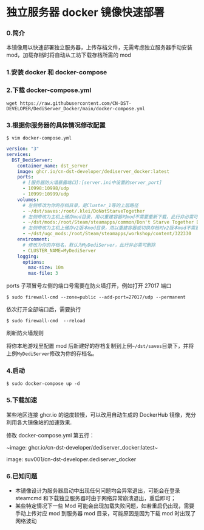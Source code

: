 # 独立服务器 docker 镜像快速部署

### 0.简介

本镜像用以快速部署独立服务器，上传存档文件，无需考虑独立服务器手动安装 mod，加载存档时将自动从工坊下载存档所需的 mod

### 1.安装 docker 和 docker-compose

### 2.下载 docker-compose.yml

`wget https://raw.githubusercontent.com/CN-DST-DEVELOPER/DediServer_Docker/main/docker-compose.yml`

### 3.根据你服务器的具体情况修改配置

```shell
$ vim docker-compose.yml
```

```yaml
version: "3"
services:
  DST_DediServer:
    container_name: dst_server
    image: ghcr.io/cn-dst-developer/dediserver_docker:latest
    ports:
      # [服务器防火墙暴露端口]:[server.ini中设置的server_port]
      - 10998:10998/udp
      - 10999:10999/udp
    volumes:
      # 左侧修改为你的存档目录，是Cluster_1等的上层路径
      - ~/dst/saves:/root/.klei/DoNotStarveTogether
      # 左侧修改为主机上储存mod目录，用以重建容器时mod不需要重新下载，此行非必需可删除
      - ~/dst/mods:/root/Steam/steamapps/common/Don't Starve Together Dedicated Server/mods
      # 左侧修改为主机上储存v2版本mod目录，用以重建容器或切换存档时v2版本mod不需要重新下载，此行非必需可删除
      - ~/dst/ugc_mods:/root/Steam/steamapps/workshop/content/322330
    environment:
      # 修改为你的存档名，默认为MyDediServer，此行非必需可删除
      - CLUSTER_NAME=MyDediServer
    logging:
      options:
        max-size: 10m
        max-file: 3
```

ports 子项冒号左侧的端口号需要在防火墙打开，例如打开 27017 端口

```shell
$ sudo firewall-cmd --zone=public --add-port=27017/udp --permanent
```

依次打开全部端口后，需要执行

```shell
$ sudo firewall-cmd  --reload
```

刷新防火墙规则

将你本地游戏里配置 mod 后新建好的存档复制到上例`~/dst/saves`目录下，并将上例`MyDediServer`修改为你的存档名。

### 4.启动

```shell
$ sudo docker-compose up -d
```

### 5.下载加速

某些地区连接 ghcr.io 的速度较慢，可以改用自动生成的 DockerHub 镜像，充分利用各大镜像站的加速效果.

修改 docker-compose.yml 第五行：

~image: ghcr.io/cn-dst-developer/dediserver_docker:latest~

image: suv001/cn-dst-developer.dediserver_docker

### 6.已知问题

- 本镜像设计为服务器启动中出现任何问题均会异常退出，可能会在登录 steamcmd 和下载独立服务器时由于网络异常崩溃退出，重启即可；
- 某些特定情况下一些 Mod 可能会出现加载失败问题，如若重启仍出现，需要手动上传对应 mod 到服务器 mod 目录，可能原因是因为下载 mod 时出现了网络波动
